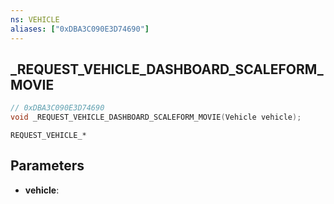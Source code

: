 ```yaml
---
ns: VEHICLE
aliases: ["0xDBA3C090E3D74690"]
---
```

## _REQUEST_VEHICLE_DASHBOARD_SCALEFORM_MOVIE

```c
// 0xDBA3C090E3D74690
void _REQUEST_VEHICLE_DASHBOARD_SCALEFORM_MOVIE(Vehicle vehicle);
```

```
REQUEST_VEHICLE_*  
```

## Parameters
* **vehicle**:

